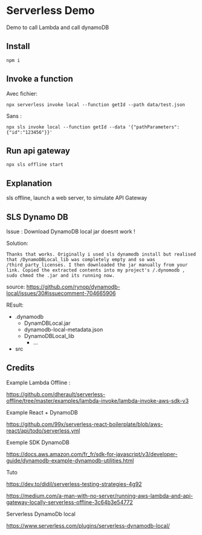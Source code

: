 # Serverless Demo


Demo to call Lambda and call dynamoDB


## Install

    npm i


## Invoke a function

Avec fichier:

    npx serverless invoke local --function getId --path data/test.json

Sans :

    npx sls invoke local --function getId --data '{"pathParameters":{"id":"123456"}}'

## Run api gateway

    npx sls offline start


## Explanation

sls offline, launch a web server, to simulate API Gateway

## SLS Dynamo DB


Issue : Download DynamoDB local jar doesnt work !

Solution:

    Thanks that works. Originally i used sls dynamodb install but realised that /DynamoDBLocal_lib was completely empty and so was /third_party_licenses. I then downloaded the jar manually from your link. Copied the extracted contents into my project's /.dynomodb , sudo chmod the .jar and its running now.

source: https://github.com/rynop/dynamodb-local/issues/30#issuecomment-704665906


REsult:

- .dynamodb
    - DynamDBLocal.jar
    - dynamodb-local-metadata.json
    - DynamoDBLocal_lib
      - ... 
- src



## Credits


Example Lambda Offline :


https://github.com/dherault/serverless-offline/tree/master/examples/lambda-invoke/lambda-invoke-aws-sdk-v3

Example React + DynamoDB

https://github.com/99x/serverless-react-boilerplate/blob/aws-react/api/todo/serverless.yml

Exemple SDK DynamoDB

https://docs.aws.amazon.com/fr_fr/sdk-for-javascript/v3/developer-guide/dynamodb-example-dynamodb-utilities.html

Tuto

https://dev.to/didil/serverless-testing-strategies-4g92

https://medium.com/a-man-with-no-server/running-aws-lambda-and-api-gateway-locally-serverless-offline-3c64b3e54772

Serverless DynamoDb local

https://www.serverless.com/plugins/serverless-dynamodb-local/

